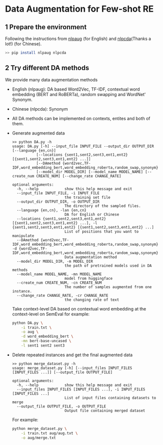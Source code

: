 # Data Augmentation for Few-shot RE
## 1 Prepare the environment

Following the instructions from [nlpaug](https://github.com/makcedward/nlpaug#installation) (for English) and [nlpcda](https://github.com/425776024/nlpcda)(Thanks a lot!) (for Chinese).

```bash
>> pip install nlpaug nlpcda
```


## 2 Try different DA methods
We provide many data augmentation methods
- English (nlpaug): DA based Word2Vec, TF-IDF, contextual word embedding (BERT and RoBERTa), random swapping and WordNet' Synonym.
- Chinese (nlpcda): Synonym
- All DA methods can be implemented on contexts, entites and both of them. 
- Generate augmented data
    
  ```shell
  >> python DA.py -h
  usage: DA.py [-h] --input_file INPUT_FILE --output_dir OUTPUT_DIR [--language {en,cn}]
             [--locations {sent1,sent2,sent3,ent1,ent2} [{sent1,sent2,sent3,ent1,ent2} ...]]
             [--DAmethod {word2vec,TF-IDF,word_embedding_bert,word_embedding_roberta,random_swap,synonym}]
             [--model_dir MODEL_DIR] [--model_name MODEL_NAME] [--create_num CREATE_NUM] [--change_rate CHANGE_RATE]

  optional arguments:
    -h, --help            show this help message and exit
    --input_file INPUT_FILE, -i INPUT_FILE
                          the training set file
    --output_dir OUTPUT_DIR, -o OUTPUT_DIR
                          The directory of the sampled files.
    --language {en,cn}, -lan {en,cn}
                          DA for English or Chinese
    --locations {sent1,sent2,sent3,ent1,ent2} [{sent1,sent2,sent3,ent1,ent2} ...], -l {sent1,sent2,sent3,ent1,ent2} [{sent1,sent2,sent3,ent1,ent2} ...]
                          List of positions that you want to manipulate
    --DAmethod {word2vec,TF-IDF,word_embedding_bert,word_embedding_roberta,random_swap,synonym}, -d {word2vec,TF-IDF,word_embedding_bert,word_embedding_roberta,random_swap,synonym}
                          Data augmentation method
    --model_dir MODEL_DIR, -m MODEL_DIR
                          the path of pretrained models used in DA methods
    --model_name MODEL_NAME, -mn MODEL_NAME
                          model from huggingface
    --create_num CREATE_NUM, -cn CREATE_NUM
                          The number of samples augmented from one instance.
    --change_rate CHANGE_RATE, -cr CHANGE_RATE
                          the changing rate of text
  ```

  Take context-level DA based on contextual word embedding at the context-level on SemEval for example:

  ```bash
  python DA.py \
      -i train.txt \
      -o aug \
      -d word_embedding_bert \
      -mn bert-base-uncased \
      -l sent1 sent2 sent3
  ```

- Delete repeated instances and get the final augmented data

  ```shell
  >> python merge_dataset.py -h
  usage: merge_dataset.py [-h] [--input_files INPUT_FILES [INPUT_FILES ...]] [--output_file OUTPUT_FILE]

  optional arguments:
    -h, --help            show this help message and exit
    --input_files INPUT_FILES [INPUT_FILES ...], -i INPUT_FILES [INPUT_FILES ...]
                          List of input files containing datasets to merge
    --output_file OUTPUT_FILE, -o OUTPUT_FILE
                          Output file containing merged dataset
  ```

  For example:

  ```bash
  python merge_dataset.py \
      -i train.txt aug/aug.txt \
      -o aug/merge.txt
